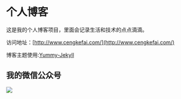 # 个人博客

这是我的个人博客项目，里面会记录生活和技术的点点滴滴。


访问地址：[http://www.cengkefai.com/](http://www.cengkefai.com/)


博客主题使用:[Yummy-Jekyll](https://github.com/DONGChuan/Yummy-Jekyll)


## 我的微信公众号

![](http://www.cengkefai.com/assets/images/keeppuresmile_430.jpg)
